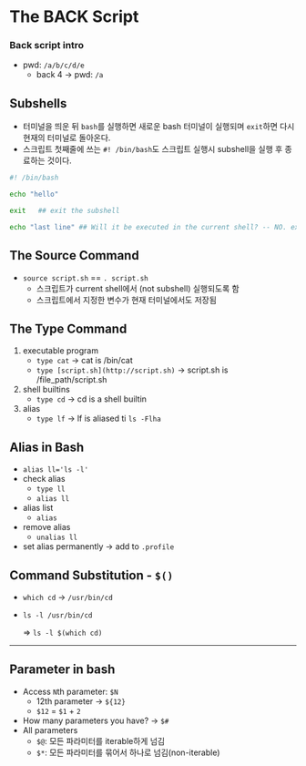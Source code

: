 # The BACK Script
### Back script intro

- pwd: `/a/b/c/d/e`
    - back 4 → pwd: `/a`

## Subshells

- 터미널을 띄운 뒤 `bash`를 실행하면 새로운 bash 터미널이 실행되며 `exit`하면 다시 현재의 터미널로 돌아온다.
- 스크립트 첫째줄에 쓰는 `#! /bin/bash`도 스크립트 실행시 subshell을 실행 후 종료하는 것이다.

```bash
#! /bin/bash

echo "hello"

exit   ## exit the subshell

echo "last line" ## Will it be executed in the current shell? -- NO. exit 이전까지만 실행되며 current shell로 빠져나온다.
```

## The Source Command

- `source script.sh` == `. script.sh`
    - 스크립트가 current shell에서 (not subshell) 실행되도록 함
    - 스크립트에서 지정한 변수가 현재 터미널에서도 저장됨

## The Type Command

1. executable program
    - `type cat` → cat is /bin/cat
    - `type [script.sh](http://script.sh)` → script.sh is /file_path/script.sh
2. shell builtins
    - `type cd` → cd is a shell builtin
3. alias
    - `type lf` → lf is aliased ti `ls -Flha`

## Alias in Bash

- `alias ll='ls -l'`
- check alias
    - `type ll`
    - `alias ll`
- alias list
    - `alias`
- remove alias
    - `unalias ll`
- set alias permanently → add to `.profile`

## Command Substitution - `$()`

- `which cd` → `/usr/bin/cd`
- `ls -l /usr/bin/cd`

  ⇒ `ls -l $(which cd)`

---

## Parameter in bash

- Access `N`th parameter: `$N`
    - 12th parameter →  `${12}`
    - `$12` = `$1` + `2`
- How many parameters you have? → `$#`
- All parameters
    - `$@`: 모든 파라미터를 iterable하게 넘김
    - `$*`: 모든 파라미터를 묶어서 하나로 넘김(non-iterable)
